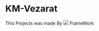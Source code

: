 # KM-Vezarat

This Projects was made By <img src="https://img.shields.io/badge/Django-092E20?style=for-the-badge&logo=django&logoColor=green" /> FrameWork

